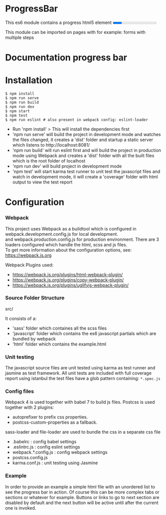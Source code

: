 # ProgressBar 
 This es6 module contains a progress html5 element <progress>. This module is written in es6. The progress element reacts on progress in a process, starting with a nodelist. This nodeList must be a javascript nodeList(will be converted to an array).
 This module has been unit tested as well as tested in most common devices/browsers on desktop and mobile including IE10/11.
 It will be build using webpack and babel
 
 This module can be imported on pages with for example: forms with multiple steps 

# Documentation progress bar

# Installation 

```shell
$ npm install
$ npm run serve
$ npm run build
$ npm run dev
$ npm start
$ npm test
$ npm run eslint # also present in webpack config: eslint-loader
```

<ul>
<li>Run 'npm install' > 
This will install the dependencies first </li> 
<li>'npm run serve' will build the project in development mode and watches the files changed, it creates a 'dist' folder and startup a static server
which listens to http://localhost:8081/</li>
<li>'npm run build' will run eslint first and will build the project in production mode using Webpack and creates a 'dist' folder with all the built files which is the root folder of localhost</li>

<li>'npm run dev' will build project in development mode </li>
<li>'npm test' will start karma test runner to unit test the javascript files and watch in development mode, it will create a 'coverage' folder with html output to view the test report </li>
</ul>


# Configuration

### Webpack
This project uses Webpack as a buildtool which is configured in webpack.development.config.js for local development. <br>
and webpack.production.config.js for production environment.
There are 3 loaders configured which handle the html, scss and js files.<br>
To get more information about the configuration options, see: <a href="https://webpack.js.org">https://webpack.js.org</a>

Webpack Plugins used:
- https://webpack.js.org/plugins/html-webpack-plugin/
- https://webpack.js.org/plugins/copy-webpack-plugin/
- https://webpack.js.org/plugins/uglifyjs-webpack-plugin/

### Source Folder Structure



src/

It consists of a:
<ul>
<li>'sass' folder which containes all the scss files</li>
<li>'javascript' folder which contains the es6 javascript partials which are bundled by webpack 
<li>'html' folder which contains the example.html
</li>
</ul>

### Unit testing

The javascript source files are unit tested using karma as test runner and jasmine as test framework. 
All unit tests are included with full coverage report using istanbul
the test files have a glob pattern containing: `*.spec.js`



### Config files

Webpack 4 is used together with babel 7 to build js files. Postcss is used together with 2 plugins: 
- autoprefixer to prefix css properties.
- postcss-custom-properties as a fallback.

sass-loader and file-loader are used to bundle the css in a separate css file

- .babelrc : config babel settings
- .eslintrc.js : config eslint settings
- webpack.*.config.js : config webpack settings
- postcss.config.js
- karma.conf.js : unit testing using Jasmine



### Example

In order to provide an example a simple html file with an unordered list to see the progress bar in action. Of course this can be more complex tabs or sections or whatever for example. Buttons or links to go to next section are disabled by default and the next button will be active until after the current one is invoked. 




